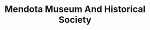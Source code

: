---
layout: repo
title: "Mendota Museum And Historical Society"
id: 15564
permalink: repos/15564/
---